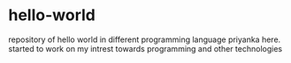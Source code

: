 # hello-world
repository of hello world in different programming language
priyanka here. started to work on my intrest towards programming and other technologies
